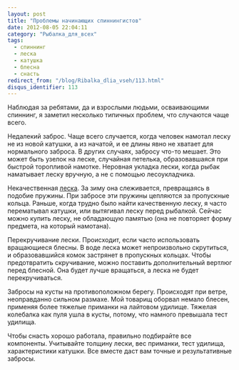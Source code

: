 ```yaml
---
layout: post
title: "Проблемы начинающих спиннингистов"
date: 2012-08-05 22:04:11
category: "Рыбалка_для_всех"
tags:
  - спиннинг
  - леска
  - катушка
  - блесна
  - снасть
redirect_from: "/blog/Ribalka_dlia_vseh/113.html"
disqus_identifier: 113
---
```

Наблюдая за ребятами, да и взрослыми людьми, осваивающими спиннинг, я
заметил несколько типичных проблем, что случаются чаще всего.

Недалекий заброс. Чаще всего случается, когда человек намотал леску не
из новой катушки, а из начатой, и ее длины явно не хватает для
нормального заброса. В других случаях, забросу что-то мешает. Это может
быть узелок на леске, случайная петелька, образовавшаяся при быстрой
торопливой намотке. Неровная укладка лески, когда рыбак наматывает леску
вручную, а не с помощью лесоукладчика.

Некачественная [леска][1]. За зиму она слеживается, превращаясь в
подобие пружины. При забросе эти пружины цепляются за пропускные кольца.
Раньше, когда трудно было найти качественную леску, я часто перематывал
катушки, или вытягивал леску перед рыбалкой. Сейчас можно купить леску, не
обладающую памятью (она не повторяет форму предмета, на который намотана).

Перекручивание лески. Происходит, если часто использовать вращающиеся
блесны. В воде леска может непроизвольно скрутиться, и образовавшийся
комок застрянет в пропускных кольцах. Чтобы предотвратить скручивание,
можно поставить дополнительный вертлюг перед блесной. Она будет лучше
вращаться, а леска не будет перекручиваться.

Забросы на кусты на противоположном берегу. Происходят при ветре,
неоправданно сильном размахе. Мой товарищ оборвал немало блесен,
применяя более тяжелые приманки на лайтовом удилище. Тяжелая колебалка
как пуля ушла в кусты, потому, что намного превышала тест удилища.

Чтобы снасть хорошо работала, правильно подбирайте все компоненты.
Учитывайте толщину лески, вес приманки, тест удилища, характеристики
катушки. Все вместе даст вам точные и результативные забросы.

[1]: /blog/sposoby/169.html
